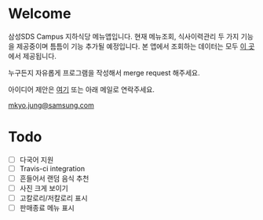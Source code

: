 # Welcome
삼성SDS Campus 지하식당 메뉴앱입니다.
현재 메뉴조회, 식사이력관리 두 가지 기능을 제공중이며 틈틈이 기능 추가될 예정입니다.
본 앱에서 조회하는 데이터는 모두 [이 곳](https://github.com/kimhanjoon/sdsfoodcourtmenu)에서 제공됩니다.

누구든지 자유롭게 프로그램을 작성해서 merge request 해주세요.

아이디어 제안은 [여기](https://github.com/themuser/daag-ios/issues) 또는 아래 메일로 연락주세요.

mkyo.jung@samsung.com

# Todo
- [ ] 다국어 지원
- [ ] Travis-ci integration
- [ ] 흔들어서 랜덤 음식 추천
- [ ] 사진 크게 보이기
- [ ] 고칼로리/저칼로리 표시
- [ ] 판매종료 메뉴 표시
